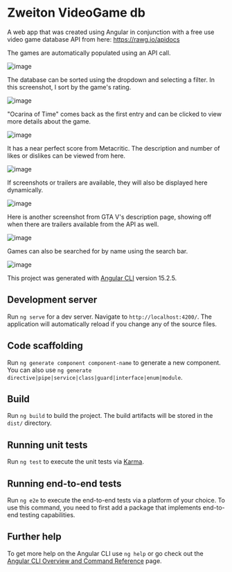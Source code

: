 # Zweiton VideoGame db
A web app that was created using Angular in conjunction with a free use video game database API from here: https://rawg.io/apidocs

The games are automatically populated using an API call. 

![image](https://github.com/Jogira/ng-video-game-db/assets/46968282/17cc4872-30e7-4a9a-96c2-207539b49c46)

The database can be sorted using the dropdown and selecting a filter. In this screenshot, I sort by the game's rating.

![image](https://github.com/Jogira/ng-video-game-db/assets/46968282/ef153bbb-cd95-43fb-aefd-fe7aa27b296d)

"Ocarina of Time" comes back as the first entry and can be clicked to view more details about the game.

![image](https://github.com/Jogira/ng-video-game-db/assets/46968282/51c05450-3440-4645-a36c-ec4a743cb51f)

It has a near perfect score from Metacritic. The description and number of likes or dislikes can be viewed from here.

![image](https://github.com/Jogira/ng-video-game-db/assets/46968282/cc9d9736-d69a-4018-b78d-36169eda3f71)

If screenshots or trailers are available, they will also be displayed here dynamically.

![image](https://github.com/Jogira/ng-video-game-db/assets/46968282/08c636fa-e43a-417a-b85e-29a4fbbed512)

Here is another screenshot from GTA V's description page, showing off when there are trailers available from the API as well.

![image](https://github.com/Jogira/ng-video-game-db/assets/46968282/d92678a1-dd81-42bf-b617-ec1606e4ae67)

Games can also be searched for by name using the search bar.

![image](https://github.com/Jogira/ng-video-game-db/assets/46968282/e2f308c7-a9c6-4aa6-8848-e9ae1f40b89f)







 
This project was generated with [Angular CLI](https://github.com/angular/angular-cli) version 15.2.5.

## Development server

Run `ng serve` for a dev server. Navigate to `http://localhost:4200/`. The application will automatically reload if you change any of the source files.

## Code scaffolding

Run `ng generate component component-name` to generate a new component. You can also use `ng generate directive|pipe|service|class|guard|interface|enum|module`.

## Build

Run `ng build` to build the project. The build artifacts will be stored in the `dist/` directory.

## Running unit tests

Run `ng test` to execute the unit tests via [Karma](https://karma-runner.github.io).

## Running end-to-end tests

Run `ng e2e` to execute the end-to-end tests via a platform of your choice. To use this command, you need to first add a package that implements end-to-end testing capabilities.

## Further help

To get more help on the Angular CLI use `ng help` or go check out the [Angular CLI Overview and Command Reference](https://angular.io/cli) page.
